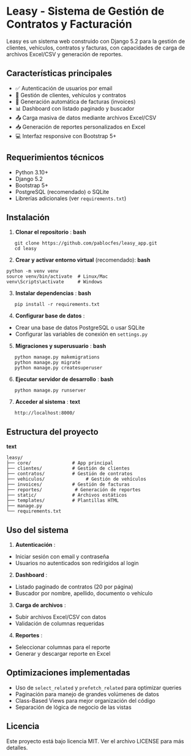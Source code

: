 # Leasy - Sistema de Gestión de Contratos y Facturación


Leasy es un sistema web construido con Django 5.2 para la gestión de clientes, vehículos, contratos y facturas, con capacidades de carga de archivos Excel/CSV y generación de reportes.

## Características principales

* ✅ Autenticación de usuarios por email
* 🚗 Gestión de clientes, vehículos y contratos
* 📄 Generación automática de facturas (invoices)
* 📊 Dashboard con listado paginado y buscador
* 📤 Carga masiva de datos mediante archivos Excel/CSV
* 📥 Generación de reportes personalizados en Excel
* 💻 Interfaz responsive con Bootstrap 5+

## Requerimientos técnicos

* Python 3.10+
* Django 5.2
* Bootstrap 5+
* PostgreSQL (recomendado) o SQLite
* Librerías adicionales (ver `requirements.txt`)

## Instalación

1. **Clonar el repositorio** :
   **bash**

```
   git clone https://github.com/pablocfes/leasy_app.git
   cd leasy
```

2. **Crear y activar entorno virtual** (recomendado):
   **bash**

```
python -m venv venv
source venv/bin/activate  # Linux/Mac
venv\Scripts\activate     # Windows
```

3. **Instalar dependencias** :
   **bash**

```
   pip install -r requirements.txt
```

4. **Configurar base de datos** :

* Crear una base de datos PostgreSQL o usar SQLite
* Configurar las variables de conexión en `settings.py`

5. **Migraciones y superusuario** :
   **bash**

```
   python manage.py makemigrations
   python manage.py migrate
   python manage.py createsuperuser
```

6. **Ejecutar servidor de desarrollo** :
   **bash**

```
   python manage.py runserver
```

7. **Acceder al sistema** :
   **text**

```
   http://localhost:8000/
```

## Estructura del proyecto

**text**

```
leasy/
├── core/               # App principal
├── clientes/           # Gestión de clientes
├── contratos/          # Gestión de contratos
├── vehiculos/               # Gestión de vehículos
├── invoices/           # Gestión de facturas
├── reportes/            # Generación de reportes
├── static/             # Archivos estáticos
├── templates/          # Plantillas HTML
├── manage.py
└── requirements.txt
```

## Uso del sistema

1. **Autenticación** :

* Iniciar sesión con email y contraseña
* Usuarios no autenticados son redirigidos al login

2. **Dashboard** :

* Listado paginado de contratos (20 por página)
* Buscador por nombre, apellido, documento o vehículo

3. **Carga de archivos** :

* Subir archivos Excel/CSV con datos
* Validación de columnas requeridas

4. **Reportes** :

* Seleccionar columnas para el reporte
* Generar y descargar reporte en Excel

## Optimizaciones implementadas

* Uso de `select_related` y `prefetch_related` para optimizar queries
* Paginación para manejo de grandes volúmenes de datos
* Class-Based Views para mejor organización del código
* Separación de lógica de negocio de las vistas

## Licencia

Este proyecto está bajo licencia MIT. Ver el archivo LICENSE para más detalles.
